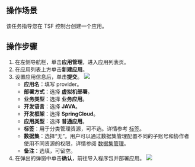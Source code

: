 ## 操作场景

该任务指导您在 TSF 控制台创建一个应用。

## 操作步骤

1. 在左侧导航栏，单击**应用管理**，进入应用列表页。
2. 在应用列表上方单击**新建应用**。
3. 设置应用信息后，单击**提交**。
	 ![](https://main.qcloudimg.com/raw/80896fe8f5f00e7715d55443faf6c7f0.png)
   - **应用名**：填写 provider。
   - **部署方式**：选择 **虚拟机部署**。
   - **业务类型**：选择 **业务应用**。
   - **开发语言**：选择 **JAVA**。
   - **开发框架**：选择 **SpringCloud**。
   - **应用类型**：选择 **普通应用**。
   - **标签**：用于分类管理资源，可不选。详情参考 [标签](https://cloud.tencent.com/document/product/649/53869)。
   - **数据集**：选择“无”。用户可以通过数据集管理配置不同的子账号和协作者使用不同资源的权限，详情参阅 [数据集管理](https://cloud.tencent.com/document/product/649/38326)。
   - **备注**：选填，可留空。
4. 在弹出的弹窗中单击**确认**，前往导入程序包并部署应用。
 ![](https://main.qcloudimg.com/raw/dc94ae6cf1becd740d0efef22ee357da.png)
